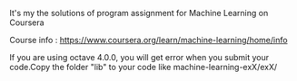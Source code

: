 It's my the solutions of program assignment for Machine Learning on Coursera  

Course info : https://www.coursera.org/learn/machine-learning/home/info  

If you are using octave 4.0.0, you will get error when you submit your code.Copy the folder "lib" to your code like machine-learning-exX/exX/  
